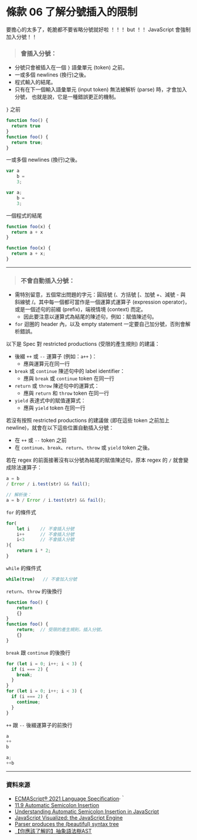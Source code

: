 # 條款 06 了解分號插入的限制

要擔心的太多了，乾脆都不要省略分號就好啦 ！！！
but ！！
JavaScript 會強制加入分號！！

> ### 會插入分號：

  - 分號只會被插入在一個 `}` 語彙單元 (token) 之前。
  - 一或多個 newlines (換行)之後。
  - 程式輸入的結尾。
  - 只有在下一個輸入語彙單元 (input token) 無法被解析 (parse) 時，才會加入分號，
     也就是說，它是一種錯誤更正的機制。

`}` 之前
```javascript
function foo() {
  return true
}
function foo() {
  return true;
}
```

一或多個 newlines (換行)之後。
```javascript
var a 
    b = 
    3;

var a;
    b = 
    3;
```

一個程式的結尾
```javascript
function foo(x) {
  return a + x
}

function foo(x) {
  return a + x;
}
```

---

> ### 不會自動插入分號：

- 需特別留意，五個常出問題的字元：圓括號 (、方括號 [、加號 +、減號 - 與 斜線號 /。其中每一個都可當作是一個運算式運算子 (expression operator)，或是一個述句的前綴 (prefix)，端視情境 (context) 而定。
  - 因此要注意以運算式為結尾的陳述句，例如：賦值陳述句。
- `for` 迴圈的 header 內，以及 empty statement 一定要自己加分號，否則會解析錯誤。

以下是 Spec 對 restricted productions (受限的產生規則) 的建議：

- 後綴 `++` 或 `--` 運算子 (例如：`a++` )：
  - 應與運算元在同一行
- `break` 或 `continue` 陳述句中的 label identifier：
  - 應與 `break` 或 `continue` token 在同一行
- `return` 或 `throw` 陳述句中的運算式：
  - 應與 `return` 和 `throw` token 在同一行
- `yield` 表達式中的賦值運算式：
  - 應與 `yield` token 在同一行

若沒有按照 restricted productions 的建議做 (即在這些 token 之前加上 newline)，就會在以下這些位置自動插入分號：

- 在 `++` 或 `--` token 之前
- 在 `continue`、`break`、`return`、`throw` 或 `yield` token 之後。

若在 regex 的前面接著沒有以分號為結尾的賦值陳述句，原本 regex 的 `/` 就會變成除法運算子：

```javascript
a = b 
/ Error / i.test(str) && fail();

// 解析後：
a = b / Error / i.test(str) && fail();
```

`for` 的條件式
```javascript
for(
    let i    // 不會插入分號
    i++      // 不會插入分號
    i<3      // 不會插入分號
){
    return i * 2;
}
```

`while` 的條件式
```javascript
while(true)   // 不會加入分號
```

`return`、`throw` 的後換行
```javascript
function foo() {
    return
    {}
}
function foo() {
    return;  // 受限的產生規則，插入分號。
    {}
}
```

`break` 跟 `continue` 的後換行
```javascript
for (let i = 0; i++; i < 3) {
  if (i === 2) {
    break;
  }
}
for (let i = 0; i++; i < 3) {
  if (i === 2) {
    continue;
  }
}
```

`++` 跟 `--` 後綴運算子的前換行
```javascript
a
++
b

a;
++b
```

---

### 資料來源

- [ECMAScript® 2021 Language Specification](https://read262.netlify.app/ecmascript-language-lexical-grammar/automatic-semicolon-insertion)·｀
- [11.9 Automatic Semicolon Insertion](https://tc39.es/ecma262/#sec-automatic-semicolon-insertion)
- [Understanding Automatic Semicolon Insertion in JavaScript](http://www.bradoncode.com/blog/2015/08/26/javascript-semi-colon-insertion/)
- [JavaScript Visualized: the JavaScript Engine](https://dev.to/lydiahallie/javascript-visualized-the-javascript-engine-4cdf)
- [Parser produces the (beautiful) syntax tree](https://esprima.org/demo/parse.html#)
- [【你應該了解的】抽象語法樹AST](https://juejin.im/post/5e942d926fb9a03c7d3d07a4)
